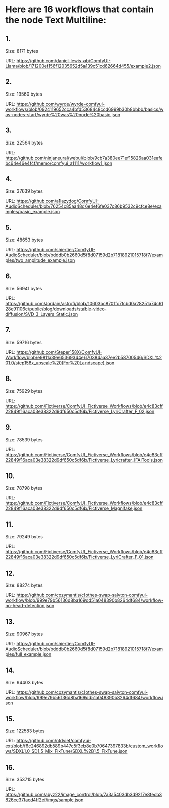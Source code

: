 # Here are 16 workflows that contain the node Text Multiline:

## 1. 

Size: 8171 bytes

URL: https://github.com/daniel-lewis-ab/ComfyUI-Llama/blob/171200ef156f12035652d5a139c51cd62664d455/example2.json

## 2. 

Size: 19560 bytes

URL: https://github.com/wyrde/wyrde-comfyui-workflows/blob/0924119652cca4bfd53684c8ccd6999b30b8bbbb/basics/was-nodes-start/wyrde%20was%20node%20basic.json

## 3. 

Size: 22564 bytes

URL: https://github.com/ninjaneural/webui/blob/9cb7a380ee71ef15826aa031eafebc64e46e4f4f/memo/comfyui_a1111/workflow1.json

## 4. 

Size: 37639 bytes

URL: https://github.com/a1lazydog/ComfyUI-AudioScheduler/blob/76254c85aa48d6e4ef6fe037c86b9532c9cfce8e/examples/basic_example.json

## 5. 

Size: 48653 bytes

URL: https://github.com/shiertier/ComfyUI-AudioScheduler/blob/bdddb0b2660d5f8d07159d2b71818921015718f7/examples/two_amplitude_example.json

## 6. 

Size: 56941 bytes

URL: https://github.com/Jordain/astrofi/blob/10603bc8701fc7fcbd0a28251a74c6128e91106c/public/blog/downloads/stable-video-diffusion/SVD_3_Layers_Static.json

## 7. 

Size: 59716 bytes

URL: https://github.com/Steper158X/ComfyUI-Workflow/blob/e9811a39e65369344e670384aa37ee2b58700546/SDXL%201.0/step158x_upscale%20(For%20Landscape).json

## 8. 

Size: 75929 bytes

URL: https://github.com/Fictiverse/ComfyUI_Fictiverse_Workflows/blob/e4c83cff22849f16aca03e38322d9df650c5df6b/Fictiverse_LyriCrafter_F_02.json

## 9. 

Size: 78539 bytes

URL: https://github.com/Fictiverse/ComfyUI_Fictiverse_Workflows/blob/e4c83cff22849f16aca03e38322d9df650c5df6b/Fictiverse_Lyricrafter_IFAITools.json

## 10. 

Size: 78798 bytes

URL: https://github.com/Fictiverse/ComfyUI_Fictiverse_Workflows/blob/e4c83cff22849f16aca03e38322d9df650c5df6b/Fictiverse_Magnifake.json

## 11. 

Size: 79249 bytes

URL: https://github.com/Fictiverse/ComfyUI_Fictiverse_Workflows/blob/e4c83cff22849f16aca03e38322d9df650c5df6b/Fictiverse_LyriCrafter_F_01.json

## 12. 

Size: 88274 bytes

URL: https://github.com/cozymantis/clothes-swap-salvton-comfyui-workflow/blob/999e79b56136d8ba169dd51a048390b8264df684/workflow-no-head-detection.json

## 13. 

Size: 90967 bytes

URL: https://github.com/shiertier/ComfyUI-AudioScheduler/blob/bdddb0b2660d5f8d07159d2b71818921015718f7/examples/full_example.json

## 14. 

Size: 94403 bytes

URL: https://github.com/cozymantis/clothes-swap-salvton-comfyui-workflow/blob/999e79b56136d8ba169dd51a048390b8264df684/workflow.json

## 15. 

Size: 122583 bytes

URL: https://github.com/ntdviet/comfyui-ext/blob/f6c246892db589b447c5f3eb8e0b70647397833b/custom_workflows/SDXL1.0_SD1.5_Mix_FixTune/SDXL%2B1.5_FixTune.json

## 16. 

Size: 353715 bytes

URL: https://github.com/abyz22/image_control/blob/7a3a5403db3d9217e8fecb3826ce37facd4ff2ef/imgs/sample.json


